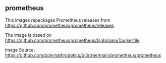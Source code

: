 prometheus
----------
This images repackages Prometheus releases from https://github.com/prometheus/prometheus/releases

The image is based on https://github.com/prometheus/prometheus/blob/main/Dockerfile

Image Source: https://github.com/polymathrobotics/oci/tree/main/prometheus/prometheus
